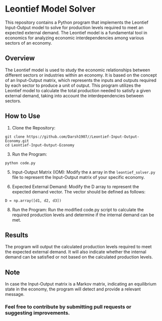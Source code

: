 # Leontief Model Solver

This repository contains a Python program that implements the Leontief Input-Output model to solve for production levels required to meet an expected external demand. The Leontief model is a fundamental tool in economics for analyzing economic interdependencies among various sectors of an economy.

## Overview

The Leontief model is used to study the economic relationships between different sectors or industries within an economy. It is based on the concept of an Input-Output matrix, which represents the inputs and outputs required by each sector to produce a unit of output. This program utilizes the Leontief model to calculate the total production needed to satisfy a given external demand, taking into account the interdependencies between sectors.

## How to Use

1. Clone the Repository:
```
git clone https://github.com/Darsh1907//Leontief-Input-Output-Economy.git
cd Leontief-Input-Output-Economy
```

3. Run the Program:
```
python code.py
```

5. Input-Output Matrix (IOM):
Modify the `A` array in the `leontief_solver.py` file to represent the Input-Output matrix of your specific economy.

6. Expected External Demand:
Modify the D array to represent the expected demand vector. The vector should be defined as follows:
```
D = np.array([d1, d2, d3])
```

8. Run the Program:
Run the modified code.py script to calculate the required production levels and determine if the internal demand can be met.

## Results
The program will output the calculated production levels required to meet the expected external demand. It will also indicate whether the internal demand can be satisfied or not based on the calculated production levels.

## Note
In case the Input-Output matrix is a Markov matrix, indicating an equilibrium state in the economy, the program will detect and provide a relevant message.

### Feel free to contribute by submitting pull requests or suggesting improvements.
